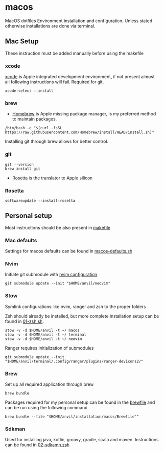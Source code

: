 # macos

MacOS dotfiles
Environment installation and configuration.
Unless stated otherwise installations are done via terminal.

## Mac Setup

These instruction must be added manually before using the makefile

### xcode

[xcode](https://developer.apple.com/xcode/) is Apple integrated development environment, if not present almost all
following instructions will fail.
Required for git.

```shell
xcode-select --install
```

### brew

- [Homebrew](https://brew.sh/) is Apple missing package manager, is my preferred method to maintain packages.

```shell
/bin/bash -c "$(curl -fsSL https://raw.githubusercontent.com/Homebrew/install/HEAD/install.sh)"
```

Installing git through brew allows for better control.

### git

```shell
git --version
brew install git
```

- [Rosetta](https://developer.apple.com/documentation/apple-silicon/about-the-rosetta-translation-environment) is the
  translator to Apple silicon

### Rosetta

```shell
softwareupdate --install-rosetta
```

## Personal setup

Most instructions should be also present in [makefile](makefile)

### Mac defaults

Settings for macos defaults can be found in [macos-defaults.sh](macos-defaults.sh)

### Nvim

Initiate git submodule with [nvim configuration](neovim/.config/nvim)

```shell
git submodule update --init "$HOME/anvil/neovim"

```

### Stow

Symlink configurations like nvim, ranger and zsh to the proper folders

Zsh should already be installed, but more complete installation setup can be found in [01-zsh.sh](01-zsh.sh).

```shell
stow -v -d $HOME/anvil -t ~/ macos
stow -v -d $HOME/anvil -t ~/ terminal
stow -v -d $HOME/anvil -t ~/ neovim
```

Ranger requires initialization of submodules

```shell
git submodule update --init "$HOME/anvil/terminal/.config/ranger/plugins/ranger-devicons2/"

```

### Brew

Set up all required application through brew

```shell
brew bundle
```

Packages required for my personal setup can be found in the [brewfile](Brewfile) and can be run using the following command

```shell
brew bundle --file "$HOME/anvil/installation/macos/Brewfile""
```

### Sdkman

Used for installing java, kotlin, groovy, gradle, scala and maven. Instructions can be found in [02-sdkamn.zsh](legacy/02-sdkman.zsh)
